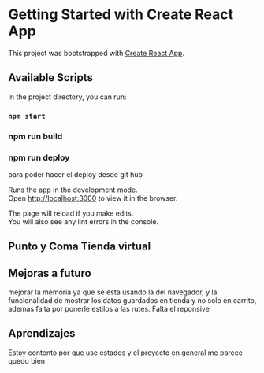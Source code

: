 # Getting Started with Create React App

This project was bootstrapped with [Create React App](https://github.com/facebook/create-react-app).

## Available Scripts

In the project directory, you can run:

### `npm start`
### npm run build
### npm run deploy
para poder hacer el deploy desde git hub

Runs the app in the development mode.\
Open [http://localhost:3000](http://localhost:3000) to view it in the browser.

The page will reload if you make edits.\
You will also see any lint errors in the console.
## Punto y Coma Tienda virtual
## Mejoras a futuro
mejorar la memoria ya que se esta usando la del navegador, y la funcionalidad de mostrar los datos guardados en tienda y no solo en carrito, ademas falta por ponerle estilos a las rutes. Falta el reponsive
## Aprendizajes
Estoy contento por que use estados y el proyecto en general me parece quedo bien
